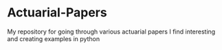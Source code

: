 # Actuarial-Papers
My repository for going through various actuarial papers I find interesting and creating examples in python

